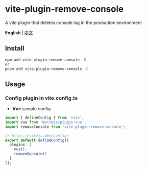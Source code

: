 # vite-plugin-remove-console

A vite plugin that deletes console.log in the production environment

**English** | [中文](./README.zh_CN.md)  

## Install

```bash
npm add vite-plugin-remove-console -D
or 
pnpm add vite-plugin-remove-console -D
```

## Usage

### Config plugin in vite.config.ts

- **Vue** sample config

```ts
import { defineConfig } from 'vite';
import vue from '@vitejs/plugin-vue';
import removeConsole from 'vite-plugin-remove-console';

// https://vitejs.dev/config/
export default defineConfig({
  plugins: [
    vue(),
    removeConsole()
  ]
});
```